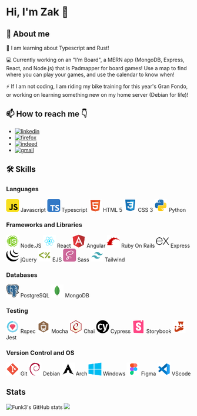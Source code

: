 # Hi, I'm Zak 👋

## 🚀 About me 

🌱 I am learning about Typescript and Rust!

💻  Currently working on an "I'm Board", a MERN app (MongoDB, Express, React, and Node.js) that is Padmapper for board games! Use a map to find where you can play your games, and use the calendar to know when! 

⚡  If I am not coding, I am riding my bike training for this year's Gran Fondo, or working on learning something new on my home server (Debian for life)!


## 📫 How to reach me 👇
- <a href='https://www.linkedin.com/in/zak-johansson/' target="_blank"><img alt='linkedin' src='https://img.shields.io/badge/Linkedin-100000?style=flat&logo=linkedin&logoColor=white&labelColor=0072b1&color=0072b1'/></a> 
- <a href='www.zakj.ca' target="_blank"><img alt='firefox' src='https://img.shields.io/badge/Website-100000?style=flat&logo=firefox&logoColor=white&labelColor=E66000&color=E66000'/></a>
- <a href='https://resume.creddle.io/resume/9auaegc7g31' target="_blank"><img alt='indeed' src='https://img.shields.io/badge/Resume-100000?style=flat&logo=indeed&logoColor=white&labelColor=003A9B&color=003A9B'/></a>
- <a href='mailto:zak.johansson@gmail.com' target="_blank"><img alt='gmail' src='https://img.shields.io/badge/Email-100000?style=flat&logo=gmail&logoColor=white&labelColor=DB4437&color=DB4437'/></a>



## 🛠 Skills

### Languages
<img src='https://github.com/Funk3/Funk3/blob/test/svg/javascript-svgrepo-com.svg' width="35" height="35"> Javascript <img src='https://github.com/Funk3/Funk3/blob/test/svg/typescript-svgrepo-com.svg' width="35" height="35"> Typescript <img src='https://github.com/Funk3/Funk3/blob/test/svg/html-5-svgrepo-com.svg' width="35" height="35"> HTML 5 <img src='https://github.com/Funk3/Funk3/blob/test/svg/css-svgrepo-com.svg' width="35" height="35"> CSS 3 <img src='https://github.com/Funk3/Funk3/blob/test/svg/python-svgrepo-com.svg' width="35" height="35"> Python 
### Frameworks and Libraries
<img src='https://github.com/Funk3/Funk3/blob/test/svg/node2-svgrepo-com.svg' width="35" height="35"> Node.JS <img src='https://github.com/Funk3/Funk3/blob/test/svg/react-javascript-js-framework-facebook-svgrepo-com.svg' width="35" height="35"> React <img src='https://github.com/Funk3/Funk3/blob/test/svg/angular-icon-svgrepo-com.svg' width="35" height="35"> Angular <img src='https://github.com/Funk3/Funk3/blob/test/svg/rails-svgrepo-com.svg' width="35" height="35"> Ruby On Rails <img src='https://github.com/Funk3/Funk3/blob/test/svg/express-svgrepo-com.svg' width="35" height="35"> Express <img src='https://github.com/Funk3/Funk3/blob/test/svg/jquery-svgrepo-com.svg' width="35" height="35"> jQuery <img src='https://github.com/Funk3/Funk3/blob/test/svg/ejs-svgrepo-com.svg' width="35" height="35"> EJS <img src='https://github.com/Funk3/Funk3/blob/test/svg/sass-svgrepo-com.svg' width="35" height="35"> Sass <img src='https://github.com/Funk3/Funk3/blob/test/svg/tailwind-svgrepo-com.svg' width="35" height="35"> Tailwind
### Databases
<img src='https://github.com/Funk3/Funk3/blob/test/svg/postgresql-svgrepo-com.svg' width="35" height="35"> PostgreSQL <img src='https://github.com/Funk3/Funk3/blob/test/svg/mongo-svgrepo-com.svg' width="35" height="35"> MongoDB
### Testing
<img src='https://github.com/Funk3/Funk3/blob/test/svg/rspec-svgrepo-com.svg' width="35" height="35"> Rspec <img src='https://github.com/Funk3/Funk3/blob/test/svg/mocha-svgrepo-com.svg' width="35" height="35"> Mocha <img src='https://github.com/Funk3/Funk3/blob/test/svg/chai-svgrepo-com.svg' width="35" height="35"> Chai <img src='https://github.com/Funk3/Funk3/blob/test/svg/cypress-svgrepo-com.svg' width="35" height="35"> Cypress <img src='https://github.com/Funk3/Funk3/blob/test/svg/storybook-icon-svgrepo-com.svg' width="35" height="35"> Storybook <img src='https://github.com/Funk3/Funk3/blob/test/svg/jest-svgrepo-com.svg' width="35" height="35"> Jest
### Version Control and OS
<img src='https://github.com/Funk3/Funk3/blob/test/svg/git-svgrepo-com.svg' width="35" height="35"> Git <img src='https://github.com/Funk3/Funk3/blob/test/svg/debian-svgrepo-com.svg' width="35" height="35"> Debian <img src='https://github.com/Funk3/Funk3/blob/test/svg/arch-svgrepo-com.svg' width="35" height="35"> Arch <img src='https://github.com/Funk3/Funk3/blob/test/svg/windows-azure-svgrepo-com.svg' width="35" height="35"> Windows <img src='https://github.com/Funk3/Funk3/blob/test/svg/figma-svgrepo-com.svg' width="35" height="35"> Figma <img src='https://github.com/Funk3/Funk3/blob/test/svg/vscode-svgrepo-com.svg' width="35" height="35"> VScode

## Stats
![Funk3's GitHub stats](https://github-readme-stats.vercel.app/api?username=Funk3&show_icons=true&theme=github_dark)
![](https://komarev.com/ghpvc/?username=Funk3&color=58A6FF)
<!--
**Funk3/Funk3** is a ✨ _special_ ✨ repository because its `README.md` (this file) appears on your GitHub profile.

Here are some ideas to get you started:

- 🔭 I’m currently working on ...
- 🌱 I’m currently learning ...
- 👯 I’m looking to collaborate on ...
- 🤔 I’m looking for help with ...
- 💬 Ask me about ...
- 📫 How to reach me: ...
- 😄 Pronouns: ...
- ⚡ Fun fact: ...
-->
